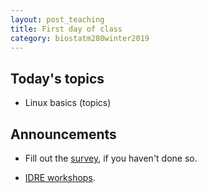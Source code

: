 ```yaml
---
layout: post_teaching
title: First day of class
category: biostatm280winter2019
---
```


## Today's topics

* Linux basics (topics)

## Announcements

* Fill out the [survey](https://www.surveymonkey.com/r/NGC8N8V), if you haven't done so.

* [IDRE workshops](http://hua-zhou.github.io/teaching/biostatm280-2019winter/slides/02-linux/IDRE_Winter_2019_Workshops.pdf).

